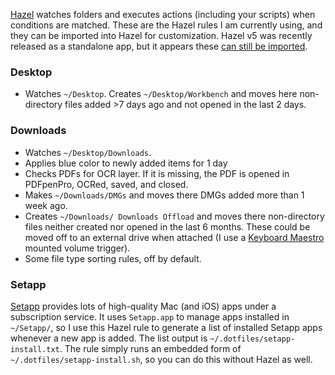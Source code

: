 [Hazel](https://www.noodlesoft.com/) watches folders and executes actions (including your scripts) when conditions are matched. These are the Hazel rules I am currently using, and they can be imported into Hazel for customization. Hazel v5 was recently released as a standalone app, but it appears these [can still be imported](https://www.noodlesoft.com/kb/hazel-5-faq/).

### Desktop
- Watches `~/Desktop`. Creates `~/Desktop/Workbench` and moves here non-directory files added >7 days ago and not opened in the last 2 days.

### Downloads
- Watches `~/Desktop/Downloads`.
- Applies blue color to newly added items for 1 day
- Checks PDFs for OCR layer. If it is missing, the PDF is opened in PDFpenPro, OCRed, saved, and closed.
- Makes `~/Downloads/DMGs` and moves there DMGs added more than 1 week ago.
- Creates `~/Downloads/ Downloads Offload` and moves there non-directory files neither created nor opened in the last 6 months. These could be moved off to an external drive when attached (I use a [Keyboard Maestro](https://www.keyboardmaestro.com/) mounted volume trigger).
- Some file type sorting rules, off by default.

### Setapp
[Setapp](https://setapp.com/) provides lots of high-quality Mac (and iOS) apps under a subscription service. It uses `Setapp.app` to manage apps installed in `~/Setapp/`, so I use this Hazel rule to generate a list of installed Setapp apps whenever a new app is added. The list output is `~/.dotfiles/setapp-install.txt`. The rule simply runs an embedded form of `~/.dotfiles/setapp-install.sh`, so you can do this without Hazel as well.
